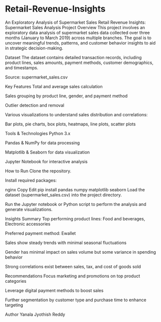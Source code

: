 # Retail-Revenue-Insights
An Exploratory Analysis of Supermarket Sales
Retail Revenue Insights: Supermarket Sales Analysis
Project Overview
This project involves an exploratory data analysis of supermarket sales data collected over three months (January to March 2019) across multiple branches. The goal is to uncover meaningful trends, patterns, and customer behavior insights to aid in strategic decision-making.

Dataset
The dataset contains detailed transaction records, including product lines, sales amounts, payment methods, customer demographics, and timestamps.

Source: supermarket_sales.csv

Key Features
Total and average sales calculation

Sales grouping by product line, gender, and payment method

Outlier detection and removal

Various visualizations to understand sales distribution and correlations:

Bar plots, pie charts, box plots, heatmaps, line plots, scatter plots

Tools & Technologies
Python 3.x

Pandas & NumPy for data processing

Matplotlib & Seaborn for data visualization

Jupyter Notebook for interactive analysis

How to Run
Clone the repository.

Install required packages:

nginx
Copy
Edit
pip install pandas numpy matplotlib seaborn
Load the dataset (supermarket_sales.csv) into the project directory.

Run the Jupyter notebook or Python script to perform the analysis and generate visualizations.

Insights Summary
Top performing product lines: Food and beverages, Electronic accessories

Preferred payment method: Ewallet

Sales show steady trends with minimal seasonal fluctuations

Gender has minimal impact on sales volume but some variance in spending behavior

Strong correlations exist between sales, tax, and cost of goods sold

Recommendations
Focus marketing and promotions on top product categories

Leverage digital payment methods to boost sales

Further segmentation by customer type and purchase time to enhance targeting

Author
Yanala Jyothish Reddy

